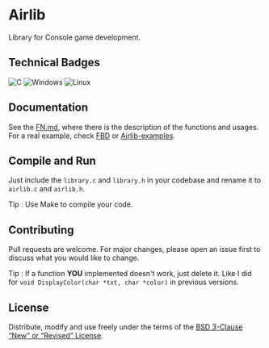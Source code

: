 # Airlib

Library for Console game development.

## Technical Badges

![C](https://img.shields.io/badge/c-%2300599C.svg?style=for-the-badge&logo=c&logoColor=white)
![Windows](https://img.shields.io/badge/Windows-0078D6?style=for-the-badge&logo=windows&logoColor=white)
![Linux](https://img.shields.io/badge/Linux-FCC624?style=for-the-badge&logo=linux&logoColor=black)

## Documentation
See the [FN.md](./FN.md), where there is the description of the functions and usages.
For a real example, check [FBD](https://github.com/fbdev64/FBD.git) or [Airlib-examples](https://github.com/fbdev64/Airlib-examples.git).

## Compile and Run

Just include the `library.c` and `library.h` in your codebase and rename it to `airlib.c` and `airlib.h`.

Tip : Use Make to compile your code.

## Contributing 

Pull requests are welcome. For major changes, please open an issue first
to discuss what you would like to change.

Tip : If a function **YOU** implemented doesn't work, just delete it. Like I did for `void DisplayColor(char *txt, char *color)` in previous versions.

## License

Distribute, modify and use freely under the terms of the
[BSD 3-Clause “New” or “Revised” License](./LICENSE).
